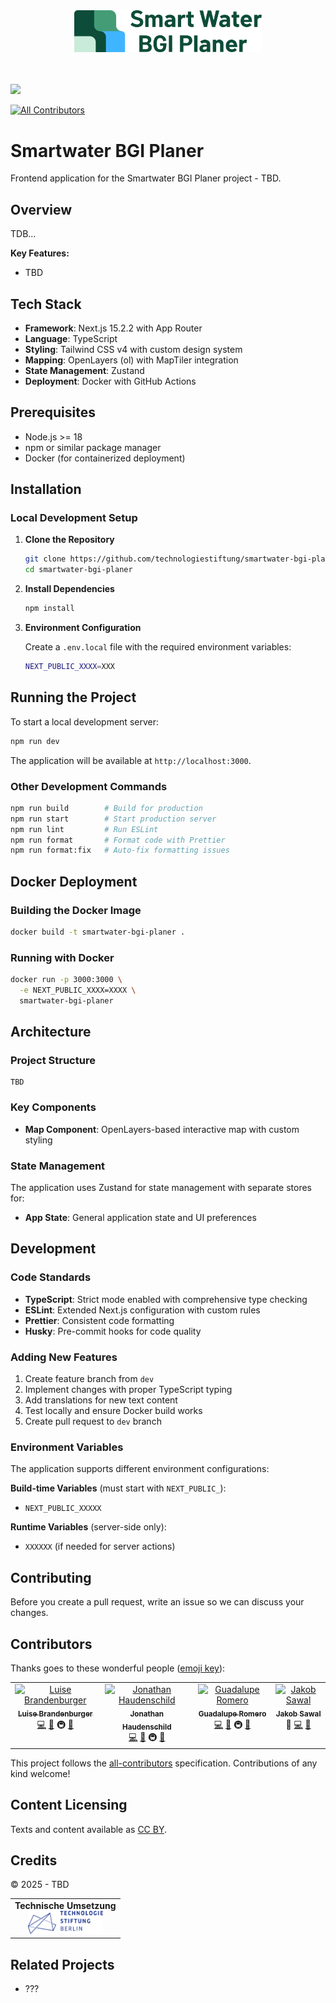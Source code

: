 <div align="center">
  <img src="src/logos/smartwater-bgi-planer-logo.svg" alt="Smartwater BGI Planer Logo" width="300" />
</div>

<br>
<br>

![](https://img.shields.io/badge/Built%20with%20%E2%9D%A4%EF%B8%8F-at%20Technologiestiftung%20Berlin-blue)

<!-- ALL-CONTRIBUTORS-BADGE:START - Do not remove or modify this section -->

[![All Contributors](https://img.shields.io/badge/all_contributors-4-orange.svg?style=flat-square)](#contributors-)

<!-- ALL-CONTRIBUTORS-BADGE:END -->

# Smartwater BGI Planer

Frontend application for the Smartwater BGI Planer project - TBD.

## Overview

TDB...

**Key Features:**

- TBD

## Tech Stack

- **Framework**: Next.js 15.2.2 with App Router
- **Language**: TypeScript
- **Styling**: Tailwind CSS v4 with custom design system
- **Mapping**: OpenLayers (ol) with MapTiler integration
- **State Management**: Zustand
- **Deployment**: Docker with GitHub Actions

## Prerequisites

- Node.js >= 18
- npm or similar package manager
- Docker (for containerized deployment)

## Installation

### Local Development Setup

1. **Clone the Repository**

   ```bash
   git clone https://github.com/technologiestiftung/smartwater-bgi-planer
   cd smartwater-bgi-planer
   ```

2. **Install Dependencies**

   ```bash
   npm install
   ```

3. **Environment Configuration**

   Create a `.env.local` file with the required environment variables:

   ```bash
   NEXT_PUBLIC_XXXX=XXX
   ```

## Running the Project

To start a local development server:

```bash
npm run dev
```

The application will be available at `http://localhost:3000`.

### Other Development Commands

```bash
npm run build        # Build for production
npm run start        # Start production server
npm run lint         # Run ESLint
npm run format       # Format code with Prettier
npm run format:fix   # Auto-fix formatting issues
```

## Docker Deployment

### Building the Docker Image

```bash
docker build -t smartwater-bgi-planer .
```

### Running with Docker

```bash
docker run -p 3000:3000 \
  -e NEXT_PUBLIC_XXXX=XXXX \
  smartwater-bgi-planer
```

## Architecture

### Project Structure

```
TBD
```

### Key Components

- **Map Component**: OpenLayers-based interactive map with custom styling

### State Management

The application uses Zustand for state management with separate stores for:

- **App State**: General application state and UI preferences

## Development

### Code Standards

- **TypeScript**: Strict mode enabled with comprehensive type checking
- **ESLint**: Extended Next.js configuration with custom rules
- **Prettier**: Consistent code formatting
- **Husky**: Pre-commit hooks for code quality

### Adding New Features

1. Create feature branch from `dev`
2. Implement changes with proper TypeScript typing
3. Add translations for new text content
4. Test locally and ensure Docker build works
5. Create pull request to `dev` branch

### Environment Variables

The application supports different environment configurations:

**Build-time Variables** (must start with `NEXT_PUBLIC_`):

- `NEXT_PUBLIC_XXXXX`

**Runtime Variables** (server-side only):

- `XXXXXX` (if needed for server actions)

## Contributing

Before you create a pull request, write an issue so we can discuss your changes.

## Contributors

Thanks goes to these wonderful people ([emoji key](https://allcontributors.org/docs/en/emoji-key)):

<!-- ALL-CONTRIBUTORS-LIST:START - Do not remove or modify this section -->
<!-- prettier-ignore-start -->
<!-- markdownlint-disable -->
<table>
  <tbody>
    <tr>
      <td align="center" valign="top">
        <a href="https://github.com/LuiseBrandenburger">
          <img src="https://avatars.githubusercontent.com/u/61413319?v=4?s=64" width="64px;" alt="Luise Brandenburger"/>
          <br />
          <sub text-decoration="none">
            <b>Luise Brandenburger</b>
          </sub>
        </a>
        <br />
       <a href="https://github.com/technologiestiftung/smartwater-bgi-planer/commits?author=LuiseBrandenburger" title="Code">💻</a> 
        <a href="https://github.com/technologiestiftung/smartwater-bgi-planer/commits?author=LuiseBrandenburger&path=docs" title="Documentation">📖</a>
        <a title="Infrastructure (Hosting, Build-Tools, etc)">🚇</a> 
        <a href="https://github.com/technologiestiftung/smartwater-bgi-planer/pulls?q=is%3Apr+reviewed-by%3ALuiseBrandenburger" title="Reviewed Pull Requests">👀</a>
      </td>
      <td align="center" valign="top">
        <a href="https://github.com/JonathanHaudenschild">
          <img src="https://avatars.githubusercontent.com/u/15103380?v=4?s=64" width="64px;" alt="Jonathan Haudenschild"/>
          <br />
          <sub text-decoration="none">
            <b>Jonathan Haudenschild</b>
          </sub>
        </a>
        <br />
        <a href="https://github.com/technologiestiftung/smartwater-bgi-planer/commits?author=JonathanHaudenschild" title="Code">💻</a> 
        <a href="https://github.com/technologiestiftung/smartwater-bgi-planer/commits?author=JonathanHaudenschild&path=docs" title="Documentation">📖</a>
        <a title="Infrastructure (Hosting, Build-Tools, etc)">🚇</a> 
        <a href="https://github.com/technologiestiftung/smartwater-bgi-planer/pulls?q=is%3Apr+reviewed-by%3AJonathanHaudenschild" title="Reviewed Pull Requests">👀</a>
      </td>
      <!--  -->
      <!--  -->
      <!--  -->
      <!--  -->
      <!--  -->
      <!--  -->
      <td align="center" valign="top">
        <a href="https://github.com/guadiromero">
          <img src="https://avatars.githubusercontent.com/u/32439356?v=4" width="64px;" alt="Guadalupe Romero"/>
          <br />
          <sub text-decoration="none">
            <b>Guadalupe Romero</b>
          </sub>
        </a>
        <br />
        <a href="https://github.com/technologiestiftung/smartwater-bgi-planer/commits?author=guadiromero" title="Code">💻</a> 
        <a href="https://github.com/technologiestiftung/smartwater-bgi-planer/commits?author=guadiromero&path=docs" title="Documentation">📖</a>
        <a title="Infrastructure (Hosting, Build-Tools, etc)">🚇</a> 
        <a href="https://github.com/technologiestiftung/smartwater-bgi-planer/pulls?q=is%3Apr+reviewed-by%3Aguadiromero" title="Reviewed Pull Requests">👀</a>
      </td>
      <td align="center" valign="top">
        <a href="https://github.com/JS-TSB">
        <img src="https://avatars.githubusercontent.com/u/185074060?v=4" width="64px;" alt="Jakob Sawal"/>
        <br />
        <sub text-decoration="none">
          <b>Jakob Sawal</b>
        </sub>
      </a>
      <br />
      <a title="Design">🎨</a> 
      <a href="https://github.com/technologiestiftung/smartwater-bgi-planer/commits?author=JS-TSB" title="Code">💻</a> 
      <a href="https://github.com/technologiestiftung/smartwater-bgi-planer/pulls?q=is%3Apr+reviewed-by%3AJS-TSB" title="Reviewed Pull Requests">👀</a>
    </tr>
  </tbody>
</table>

<!-- <a href="#design-LuiseBrandenburger" title="Design">🎨</a> -->

<!-- markdownlint-restore -->
<!-- prettier-ignore-end -->

<!-- ALL-CONTRIBUTORS-LIST:END -->

This project follows the [all-contributors](https://github.com/all-contributors/all-contributors) specification. Contributions of any kind welcome!

## Content Licensing

Texts and content available as [CC BY](https://creativecommons.org/licenses/by/3.0/de/).

## Credits

© 2025 - TBD

<table>
  <tr>
    <td align="center">
      <strong>Technische Umsetzung</strong><br />
      <a href="https://www.technologiestiftung-berlin.de/">
        <img width="120" src="src/logos/technologiestiftung.svg" alt="Technologiestiftung Berlin" />
      </a>
    </td>
  </tr>
</table>

## Related Projects

- ???

